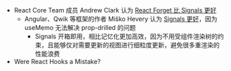 - React Core Team 成员 Andrew Clark 认为 [React Forget 比 Signals 更好](https://twitter.com/acdlite/status/1626590880126889984)
	- Angular、Qwik 等框架的作者 Miško Hevery 认为 [Signals 更好](https://www.builder.io/blog/react-compiler-will-not-solve-prop-drilling#memoization-versus-signals)，因为 useMemo 无法解决 prop-drilled 的问题
		- Signals 开箱即用，相比记忆化更加高效，因为不用受组件渲染树的约束，且能够仅对需要更新的视图进行细粒度更新，避免很多重渲染的性能浪费
- Were React Hooks a Mistake?